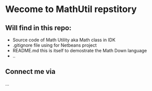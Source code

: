 # Wecome to MathUtil repstitory

## Will find in this repo:
* Source code of Math Utility aka Math class in IDK
* .gitignore file using for Netbeans project
* README.md this is itself to demostrate the Math Down language
* ..

## Connect me via
[Fb]:(fb.com/dat09.dz)
...

###
